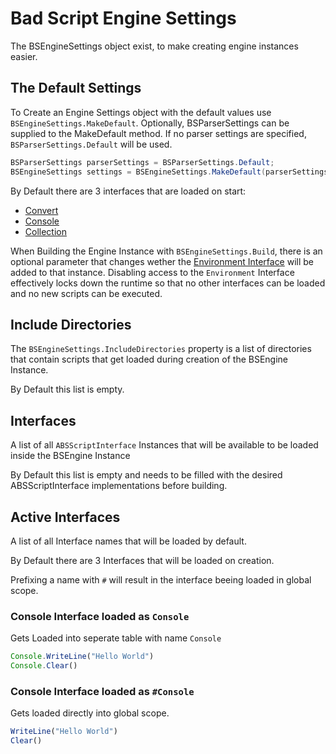 # Bad Script Engine Settings

The BSEngineSettings object exist, to make creating engine instances easier.

## The Default Settings
To Create an Engine Settings object with the default values use `BSEngineSettings.MakeDefault`.
Optionally, BSParserSettings can be supplied to the MakeDefault method. If no parser settings are specified, `BSParserSettings.Default` will be used.
```cs
BSParserSettings parserSettings = BSParserSettings.Default;
BSEngineSettings settings = BSEngineSettings.MakeDefault(parserSettings);
```

By Default there are 3 interfaces that are loaded on start:
- [Convert](../interfaces/new/Convert.md)
- [Console](../interfaces/new/Console.md)
- [Collection](../interfaces/new/Collection.md)

When Building the Engine Instance with `BSEngineSettings.Build`, there is an optional parameter that changes wether the [Environment Interface](../interfaces/new/Environment.md) will be added to that instance. Disabling access to the `Environment` Interface effectively locks down the runtime so that no other interfaces can be loaded and no new scripts can be executed.

## Include Directories
The `BSEngineSettings.IncludeDirectories` property is a list of directories that contain scripts that get loaded during creation of the BSEngine Instance.

By Default this list is empty.

## Interfaces
A list of all `ABSScriptInterface` Instances that will be available to be loaded inside the BSEngine Instance

By Default this list is empty and needs to be filled with the desired ABSScriptInterface implementations before building.

## Active Interfaces
A list of all Interface names that will be loaded by default.

By Default there are 3 Interfaces that will be loaded on creation.

Prefixing a name with `#` will result in the interface beeing loaded in global scope.

### Console Interface loaded as `Console`
Gets Loaded into seperate table with name `Console`
```js
Console.WriteLine("Hello World")
Console.Clear()
```
### Console Interface loaded as `#Console`
Gets loaded directly into global scope.
```js
WriteLine("Hello World")
Clear()
```


